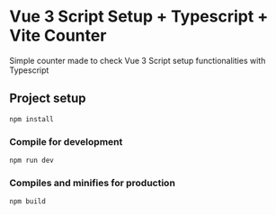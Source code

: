 # Vue 3 Script Setup + Typescript + Vite Counter

Simple counter made to check Vue 3 Script setup functionalities with Typescript

## Project setup

```
npm install
```

### Compile for development

```
npm run dev
```

### Compiles and minifies for production

```
npm build
```
